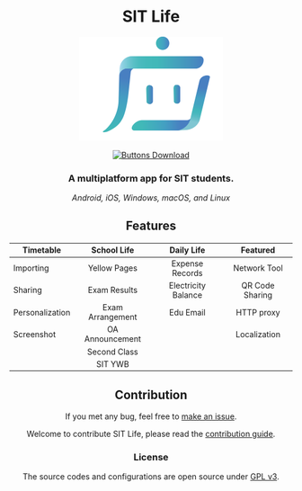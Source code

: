 <div align="center">

# SIT Life

<img src="assets/icon.svg" alt="Icon" width="256">

[![Buttons Download]][Download]

### A multiplatform app for SIT students.

*Android, iOS, Windows, macOS, and Linux*

## Features

| Timetable       |   School Life    |     Daily Life      |    Featured     |
|-----------------|:----------------:|:-------------------:|:---------------:|
| Importing       |   Yellow Pages   |   Expense Records   |  Network Tool   |
| Sharing         |   Exam Results   | Electricity Balance | QR Code Sharing |
| Personalization | Exam Arrangement |      Edu Email      |   HTTP proxy    |
| Screenshot      | OA Announcement  |                     |  Localization   |
|                 |   Second Class   |                     |                 |
|                 |     SIT YWB      |                     |                 |

## Contribution

If you met any bug, feel free to [make an issue](https://github.com/liplum/mimir/issues/new).

Welcome to contribute SIT Life, please read the [contribution guide](specifications/CONTRIBUTION_GUIDE.md).

### License

The source codes and configurations are open source under [GPL v3](LICENSE).
</div>

<!----------------------------------------------------------------------------->

[Download]: https://github.com/liplum-dev/mimir/releases/latest

<!---------------------------------[ Buttons ]--------------------------------->

[Buttons Download]: https://img.shields.io/github/downloads/liplum-dev/mimir/total?color=023a46&label=Download&logo=docusign&logoColor=white&style=for-the-badge&labelColor=034e5e
